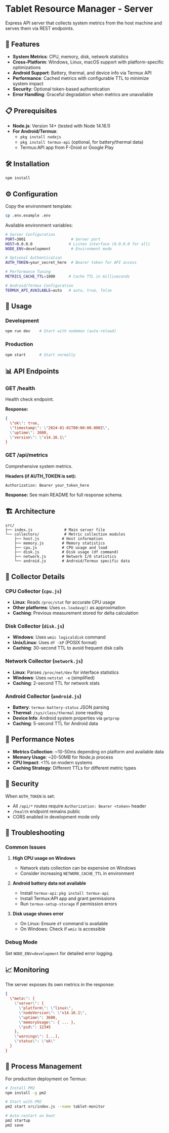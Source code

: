 # Tablet Resource Manager - Server

Express API server that collects system metrics from the host machine and serves them via REST endpoints.

## 🚀 Features

- **System Metrics**: CPU, memory, disk, network statistics
- **Cross-Platform**: Windows, Linux, macOS support with platform-specific optimizations
- **Android Support**: Battery, thermal, and device info via Termux API
- **Performance**: Cached metrics with configurable TTL to minimize system impact
- **Security**: Optional token-based authentication
- **Error Handling**: Graceful degradation when metrics are unavailable

## 📋 Prerequisites

- **Node.js**: Version 14+ (tested with Node 14.16.1)
- **For Android/Termux**:
  - `pkg install nodejs`
  - `pkg install termux-api` (optional, for battery/thermal data)
  - Termux:API app from F-Droid or Google Play

## 🛠️ Installation

```bash
npm install
```

## ⚙️ Configuration

Copy the environment template:
```bash
cp .env.example .env
```

Available environment variables:

```bash
# Server Configuration
PORT=3001                    # Server port
HOST=0.0.0.0                # Listen interface (0.0.0.0 for all)
NODE_ENV=development         # Environment mode

# Optional Authentication
AUTH_TOKEN=your_secret_here  # Bearer token for API access

# Performance Tuning
METRICS_CACHE_TTL=1000      # Cache TTL in milliseconds

# Android/Termux Configuration
TERMUX_API_AVAILABLE=auto   # auto, true, false
```

## 🚀 Usage

### Development
```bash
npm run dev    # Start with nodemon (auto-reload)
```

### Production
```bash
npm start      # Start normally
```

## 📊 API Endpoints

### GET /health
Health check endpoint.

**Response:**
```json
{
  \"ok\": true,
  \"timestamp\": \"2024-01-01T00:00:00.000Z\",
  \"uptime\": 3600,
  \"version\": \"v14.16.1\"
}
```

### GET /api/metrics
Comprehensive system metrics.

**Headers (if AUTH_TOKEN is set):**
```
Authorization: Bearer your_token_here
```

**Response:** See main README for full response schema.

## 🏗️ Architecture

```
src/
├── index.js              # Main server file
└── collectors/           # Metric collection modules
    ├── host.js          # Host information
    ├── memory.js        # Memory statistics  
    ├── cpu.js           # CPU usage and load
    ├── disk.js          # Disk usage (df command)
    ├── network.js       # Network I/O statistics
    └── android.js       # Android/Termux specific data
```

## 🔧 Collector Details

### CPU Collector (`cpu.js`)
- **Linux**: Reads `/proc/stat` for accurate CPU usage
- **Other platforms**: Uses `os.loadavg()` as approximation
- **Caching**: Previous measurement stored for delta calculation

### Disk Collector (`disk.js`)
- **Windows**: Uses `wmic logicaldisk` command
- **Unix/Linux**: Uses `df -kP` (POSIX format)
- **Caching**: 30-second TTL to avoid frequent disk calls

### Network Collector (`network.js`)
- **Linux**: Parses `/proc/net/dev` for interface statistics
- **Windows**: Uses `netstat -e` (simplified)
- **Caching**: 2-second TTL for network stats

### Android Collector (`android.js`)
- **Battery**: `termux-battery-status` JSON parsing
- **Thermal**: `/sys/class/thermal` zone reading
- **Device Info**: Android system properties via `getprop`
- **Caching**: 5-second TTL for Android data

## 🎯 Performance Notes

- **Metrics Collection**: ~10-50ms depending on platform and available data
- **Memory Usage**: ~20-50MB for Node.js process
- **CPU Impact**: <1% on modern systems
- **Caching Strategy**: Different TTLs for different metric types

## 🔐 Security

When `AUTH_TOKEN` is set:
- All `/api/*` routes require `Authorization: Bearer <token>` header
- `/health` endpoint remains public
- CORS enabled in development mode only

## 🐛 Troubleshooting

### Common Issues

1. **High CPU usage on Windows**
   - Network stats collection can be expensive on Windows
   - Consider increasing `NETWORK_CACHE_TTL` in environment

2. **Android battery data not available**
   - Install `termux-api`: `pkg install termux-api`
   - Install Termux:API app and grant permissions
   - Run `termux-setup-storage` if permission errors

3. **Disk usage shows error**
   - On Linux: Ensure `df` command is available
   - On Windows: Check if `wmic` is accessible

### Debug Mode

Set `NODE_ENV=development` for detailed error logging.

## 📈 Monitoring

The server exposes its own metrics in the response:

```json
{
  \"meta\": {
    \"server\": {
      \"platform\": \"linux\",
      \"nodeVersion\": \"v14.16.1\",
      \"uptime\": 3600,
      \"memoryUsage\": { ... },
      \"pid\": 12345
    },
    \"warnings\": [...],
    \"status\": \"ok\"
  }
}
```

## 🔄 Process Management

For production deployment on Termux:

```bash
# Install PM2
npm install -g pm2

# Start with PM2
pm2 start src/index.js --name tablet-monitor

# Auto-restart on boot
pm2 startup
pm2 save
```